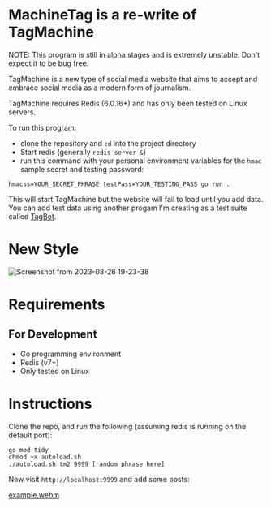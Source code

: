# MachineTag is a re-write of TagMachine

NOTE: This program is still in alpha stages and is extremely unstable. Don't 
expect it to be bug free. 

TagMachine is a new type of social media website that aims to accept and 
embrace social media as a modern form of journalism. 

TagMachine requires Redis (6.0.16+) and has only been tested on Linux servers.

To run this program: 

* clone the repository and `cd` into the project directory
* Start redis (generally `redis-server &`)
* run this command with your personal environment variables for the `hmac` sample
secret and testing password:
</a>

    hmacss=YOUR_SECRET_PHRASE testPass=YOUR_TESTING_PASS go run .

This will start TagMachine but the website will fail to load until you add 
data. You can add test data using another progam I'm creating as a test suite 
called [TagBot](https://github.com/hartsfield/TagBot).

# New Style

![Screenshot from 2023-08-26 19-23-38](https://github.com/hartsfield/machineTag/assets/30379836/6fa734ad-2dfb-4387-8f24-d8386acec19c)


# Requirements
## For Development
  - Go programming environment
  - Redis (v7+)
  - Only tested on Linux

# Instructions

Clone the repo, and run the following (assuming redis is running on the default port):

    go mod tidy
    chmod +x autoload.sh
    ./autoload.sh tm2 9999 [random phrase here]

Now visit `http://localhost:9999` and add some posts:

[example.webm](https://github.com/hartsfield/WallBoard/assets/30379836/326f0e8f-607c-468d-a657-3b294094a340)
